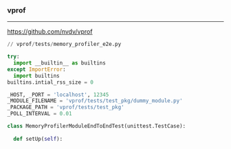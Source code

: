 ### vprof
---
https://github.com/nvdv/vprof

```py
// vprof/tests/memory_profiler_e2e.py

try:
  import __builtin__ as builtins
except ImportError:
  import builtins
builtins.intial_rss_size = 0

_HOST, _PORT = 'localhost', 12345
_MODULE_FILENAME = 'vprof/tests/test_pkg/dummy_module.py'
_PACKAGE_PATH = 'vprof/tests/test_pkg'
_POLL_INTERVAL = 0.01

class MemoryProfilerModuleEndToEndTest(unittest.TestCase):
  
  def setUp(self):
  

```

```
```

```
```

